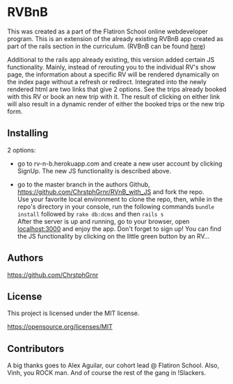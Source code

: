 # RVBnB

This was created as a part of the Flatiron School online webdeveloper program. 
This is an extension of the already existing RVBnB app created as part of the rails section in the curriculum. 
(RVBnB can be found <a href="http://rv-bnb.herokuapp.com/">here</a>)

Additional to the rails app already existing, this version added certain JS functionality. 
Mainly, instead of rerouting you to the individual RV's show page, the  information about a specific RV will be rendered dynamically on the index page
without a refresh or redirect. Integrated into the newly rendered html are two links that give 2 options. See the trips already booked with this RV or book an new
trip with it. The result of clicking on either link will also result in a dynamic render of either the booked trips or the new trip form. 

## Installing 

2 options:

- go to rv-n-b.herokuapp.com and create a new user account by clicking SignUp. The new JS functionality is described above. 

- go to the master branch in the authors Github, https://github.com/ChrstphGrnr/RVnB_with_JS
and fork the repo. 
<br>Use your favorite local environment to clone the repo, then, while in the repo's directory in your console, run the following commands
```bundle install``` followed by ```rake db:dcms``` and then ```rails s```
<br>After the server is up and running, go to your browser, open <a href="localhost:3000">localhost:3000</a> and enjoy the app.
Don't forget to sign up!
You can find the JS functionality by clicking on the little green button by an RV...


## Authors 

https://github.com/ChrstphGrnr


## License 

This project is licensed under the MIT license. 

https://opensource.org/licenses/MIT

## Contributors

A big thanks goes to Alex Aguilar, our cohort lead @ Flatiron School. Also, Vinh, you ROCK man. And of course the rest of the gang in !Slackers.

